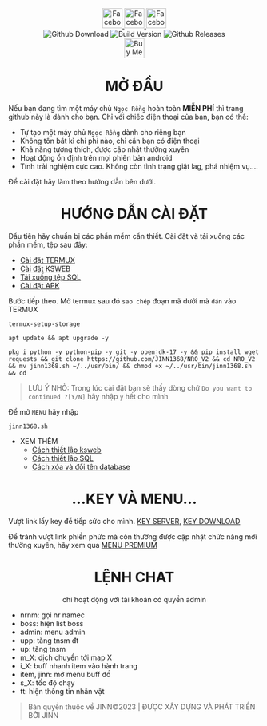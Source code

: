 <div align="center">
  <a href="https://www.facebook.com/ki3tngu">
    <img alt="Facebook" src="https://img.shields.io/badge/Facebook-1877F2?style=for-the-badge&logo=facebook&logoColor=white" style="height:40px;"/>
  </a>
   </a>
   <a href="https://github.com/JINN1368">
    <img alt="Facebook" src="https://img.shields.io/badge/Github-333333?style=for-the-badge&logo=github&logoColor=white" style="height:40px;"/>
  </a>
   <a href="https://www.youtube.com/channel/UCLmZUmjdiwKxMEcYdgJ6Rww?sub_confirmation=1">
    <img alt="Facebook" src="https://img.shields.io/badge/Youtube-fc036f?style=for-the-badge&logo=youtube&logoColor=white" style="height:40px;"/>
  </a>
  <br/>
  <img alt="Github Download" src="https://img.shields.io/github/downloads/JINN1368/NRO_V2/total.svg?style=for-the-badge&color="green" />
  <img alt="Build Version" src="https://img.shields.io/badge/NRO VERSION-2.4.0-red?style=for-the-badge"/>
  <img alt="Github Releases" src="https://img.shields.io/github/release/JINN1368/NRO_V2.svg?style=for-the-badge"/>
  <br/>
  <a href="  https://www.buymeacoffee.com/KnD1368" target="_blank"><img src="https://www.buymeacoffee.com/assets/img/custom_images/orange_img.png" alt="Buy Me A Coffee" style="height: 40px;" ></a>
</div>

<span>
    <div align = "center" >
      <h1>MỞ ĐẦU</h1>
    </div>

Nếu bạn đang tìm một máy chủ `Ngọc Rồng` hoàn toàn **MIỄN PHÍ** thì trang github này là dành cho bạn. Chỉ với chiếc điện thoại của bạn, bạn có thể:
- Tự tạo một máy chủ `Ngọc Rồng` dành cho riêng bạn
- Không tốn bất kì chi phí nào, chỉ cần bạn có điện thoại
- Khả năng tương thích, được cập nhật thường xuyên
- Hoạt động ổn định trên mọi phiên bản android
- Tính trải nghiệm cực cao. Không còn tình trạng giật lag, phá nhiệm vụ....

Để cài đặt hãy làm theo hướng dẫn bên dưới.

 <div align = "center" >
      <h1>HƯỚNG DẪN CÀI ĐẶT</h1>
  </div>

Đầu tiên hãy chuẩn bị các phần mềm cần thiết. Cài đặt và tải xuống các phần mềm, tệp sau đây:
- [Cài đặt TERMUX](https://github.com/termux/termux-app/releases/download/v0.118.0/termux-app_v0.118.0+github-debug_armeabi-v7a.apk)
- [Cài đặt KSWEB](https://web1s.co/PTitei0Y2n)
- [Tải xuống tệp SQL](https://web1s.co/pjBDtNJ7YD)
- [Cài đặt APK](https://github.com/JINN1368/NRO_V2/releases)

Bước tiếp theo. Mở termux sau đó `sao chép` đoạn mã dưới mà `dán` vào TERMUX
```
termux-setup-storage
```
```
apt update && apt upgrade -y
```
```
pkg i python -y python-pip -y git -y openjdk-17 -y && pip install wget requests && git clone https://github.com/JINN1368/NRO_V2 && cd NRO_V2 && mv jinn1368.sh ~/../usr/bin/ && chmod +x ~/../usr/bin/jinn1368.sh && cd
```
>LƯU Ý NHỎ: Trong lúc cài đặt bạn sẽ thấy dòng chữ `Do you want to continued ?[Y/N]` hãy nhập `y` hết cho mình

Để mở `MENU` hãy nhập
```
jinn1368.sh
```

- XEM THÊM
  - [Cách thiết lập ksweb](https://www.youtube.com/shorts/e4BnPUa0U_g)
  - [Cách thiết lập SQL](https://www.youtube.com/shorts/mp9ofZ96qFE)
  - [Cách xóa và đổi tên database](https://www.youtube.com/watch?v=PleWu2oBzws)

 <div align = "center" >
      <h1>...KEY VÀ MENU...</h1>
  </div>

Vượt link lấy key để tiếp sức cho mình. [KEY SERVER](https://web1s.co/LIRAG5ETOG), [KEY DOWNLOAD](https://web1s.co/9MsuRWSejR)

Để tránh vượt link phiền phức mà còn thường được cập nhật chức năng mới thường xuyên, hãy xem qua [MENU PREMIUM](https://github.com/JINN1368/NRO_V2/blob/main/PREMIUM_README.md)

   <div align = "center" >
      <h1>LỆNH CHAT</h1>
chỉ hoạt dộng với tài khoản có quyền admin
  </div>

- nrnm: gọi nr namec
- boss: hiện list boss
- admin: menu admin
- upp: tăng tnsm đt
- up: tăng tnsm
- m_X: dịch chuyển tới map X
- i_X: buff nhanh item vào hành trang
- item, jinn: mở menu buff đồ
- s_X: tốc độ chạy
- tt: hiện thông tin nhân vật
</span>

> Bản quyền thuộc về JINN©2023 | ĐƯỢC XÂY DỰNG VÀ PHÁT TRIỂN BỞI JINN
